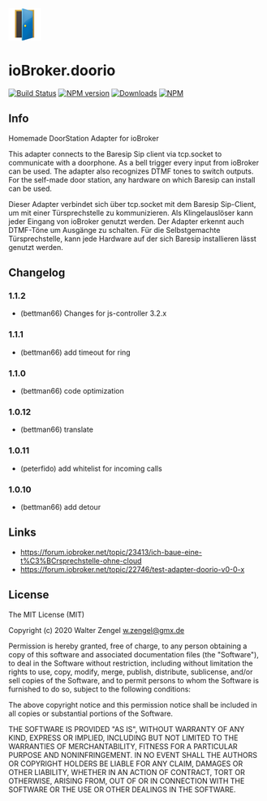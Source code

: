 ![Logo](admin/doorio.png)
# ioBroker.doorio

[![Build Status](https://travis-ci.org/Bettman66/ioBroker.doorio.svg?branch=master)](https://travis-ci.org/Bettman66/ioBroker.doorio)
[![NPM version](http://img.shields.io/npm/v/iobroker.doorio.svg)](https://www.npmjs.com/package/iobroker.doorio)
[![Downloads](https://img.shields.io/npm/dm/iobroker.doorio.svg)](https://www.npmjs.com/package/iobroker.doorio)
[![NPM](https://nodei.co/npm/iobroker.doorio.png?downloads=true)](https://nodei.co/npm/iobroker.doorio/)

## Info
Homemade DoorStation Adapter for ioBroker

This adapter connects to the Baresip Sip client via tcp.socket to communicate
with a doorphone. As a bell trigger every input from ioBroker can be used.
The adapter also recognizes DTMF tones to switch outputs. For the self-made
door station, any hardware on which Baresip can install can be used.

Dieser Adapter verbindet sich über tcp.socket mit dem Baresip Sip-Client,
um mit einer Türsprechstelle zu kommunizieren. Als Klingelauslöser kann jeder
Eingang von ioBroker genutzt werden. Der Adapter erkennt auch DTMF-Töne um
Ausgänge zu schalten. Für die Selbstgemachte Türsprechstelle, kann jede
Hardware auf der sich Baresip installieren lässt genutzt werden.

## Changelog
### 1.1.2
* (bettman66) Changes for js-controller 3.2.x

### 1.1.1
* (bettman66) add timeout for ring

### 1.1.0
* (bettman66) code optimization

### 1.0.12
* (bettman66) translate

### 1.0.11
* (peterfido) add whitelist for incoming calls

### 1.0.10
* (bettman66) add detour

## Links
* https://forum.iobroker.net/topic/23413/ich-baue-eine-t%C3%BCrsprechstelle-ohne-cloud
* https://forum.iobroker.net/topic/22746/test-adapter-doorio-v0-0-x

## License
The MIT License (MIT)

Copyright (c) 2020 Walter Zengel <w.zengel@gmx.de>

Permission is hereby granted, free of charge, to any person obtaining a copy
of this software and associated documentation files (the "Software"), to deal
in the Software without restriction, including without limitation the rights
to use, copy, modify, merge, publish, distribute, sublicense, and/or sell
copies of the Software, and to permit persons to whom the Software is
furnished to do so, subject to the following conditions:

The above copyright notice and this permission notice shall be included in
all copies or substantial portions of the Software.

THE SOFTWARE IS PROVIDED "AS IS", WITHOUT WARRANTY OF ANY KIND, EXPRESS OR
IMPLIED, INCLUDING BUT NOT LIMITED TO THE WARRANTIES OF MERCHANTABILITY,
FITNESS FOR A PARTICULAR PURPOSE AND NONINFRINGEMENT. IN NO EVENT SHALL THE
AUTHORS OR COPYRIGHT HOLDERS BE LIABLE FOR ANY CLAIM, DAMAGES OR OTHER
LIABILITY, WHETHER IN AN ACTION OF CONTRACT, TORT OR OTHERWISE, ARISING FROM,
OUT OF OR IN CONNECTION WITH THE SOFTWARE OR THE USE OR OTHER DEALINGS IN
THE SOFTWARE.
